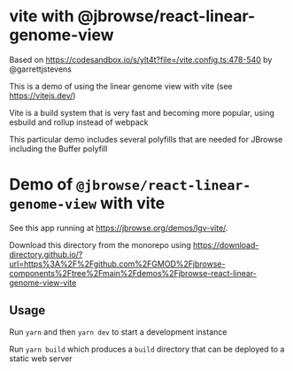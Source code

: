 # vite with @jbrowse/react-linear-genome-view

Based on https://codesandbox.io/s/ylt4t?file=/vite.config.ts:478-540 by @garrettjstevens

This is a demo of using the linear genome view with vite (see https://vitejs.dev/)

Vite is a build system that is very fast and becoming more popular, using esbuild and rollup instead of webpack

This particular demo includes several polyfills that are needed for JBrowse including the Buffer polyfill

# Demo of `@jbrowse/react-linear-genome-view` with vite

See this app running at https://jbrowse.org/demos/lgv-vite/.

Download this directory from the monorepo using https://download-directory.github.io/?url=https%3A%2F%2Fgithub.com%2FGMOD%2Fjbrowse-components%2Ftree%2Fmain%2Fdemos%2Fjbrowse-react-linear-genome-view-vite

## Usage

Run `yarn` and then `yarn dev` to start a development instance

Run `yarn build` which produces a `build` directory that can be deployed to a
static web server
